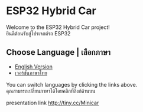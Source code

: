 # ESP32 Hybrid Car
Welcome to the ESP32 Hybrid Car project!  
ยินดีต้อนรับสู่โปรเจกต์รถ ESP32

## Choose Language   | เลือกภาษา

- [English Version](README_EN.md)
- [เวอร์ชันภาษาไทย](README_TH.md)

You can switch languages by clicking the links above.  
คุณสามารถเปลี่ยนภาษาได้โดยคลิกที่ลิงก์ด้านบน

presentation link
http://tiny.cc/Minicar
